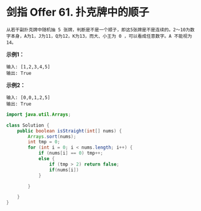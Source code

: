 # 剑指 Offer 61. 扑克牌中的顺子

```text
从若干副扑克牌中随机抽 5 张牌，判断是不是一个顺子，即这5张牌是不是连续的。2～10为数字本身，A为1，J为11，Q为12，K为13，而大、小王为 0 ，可以看成任意数字。A 不能视为 14。
```

**示例1：**

```text
输入: [1,2,3,4,5]
输出: True
```

**示例2：**

```text
输入: [0,0,1,2,5]
输出: True
```

```java
import java.util.Arrays;

class Solution {
    public boolean isStraight(int[] nums) {
        Arrays.sort(nums);
        int tmp = 0;
        for (int i = 0; i < nums.length; i++) {
            if (nums[i] == 0) tmp++;
            else {
                if (tmp > 2) return false;
                if(nums[i])
            }

        }

    }
}
```